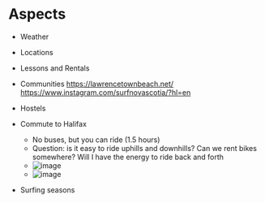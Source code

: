 # Aspects
- Weather 
- Locations
- Lessons and Rentals
- Communities
 https://lawrencetownbeach.net/
 https://www.instagram.com/surfnovascotia/?hl=en
- Hostels
- Commute to Halifax
  - No buses, but you can ride (1.5 hours)
  - Question: is it easy to ride uphills and downhills? Can we rent bikes somewhere? Will I have the energy to ride back and forth
  - ![image](https://github.com/Lin2xdd/Journy-Into-Exile/assets/72551770/b136a6a6-1a1a-4572-96da-0972a4aa78eb)
  - ![image](https://github.com/Lin2xdd/Journy-Into-Exile/assets/72551770/a22b05cb-51ec-46e0-9898-898854d1ed6d)


- Surfing seasons
